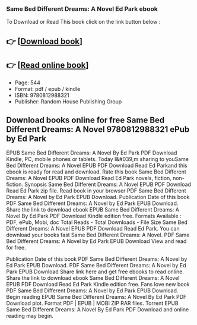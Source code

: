 ### Same Bed Different Dreams: A Novel Ed Park ebook

To Download or Read This book click on the link button below :

## 👉  [**[Download book](http://ebooksharez.info/download.php?group=book&from=github.com&id=720310&lnk=1081 "Download book")**]

## 👉  [**[Read online book](http://ebooksharez.info/download.php?group=book&from=github.com&id=720310&lnk=1081 "Read online book")**]


* Page: 544
* Format: pdf / epub / kindle
* ISBN: 9780812988321
* Publisher: Random House Publishing Group



## Download books online for free Same Bed Different Dreams: A Novel 9780812988321 ePub by Ed Park


EPUB Same Bed Different Dreams: A Novel By Ed Park PDF Download Kindle, PC, mobile phones or tablets. Today I&amp;#039;m sharing to youSame Bed Different Dreams: A Novel EPUB PDF Download Read Ed Parkand this ebook is ready for read and download. Rate this book Same Bed Different Dreams: A Novel EPUB PDF Download Read Ed Park novels, fiction, non-fiction. Synopsis Same Bed Different Dreams: A Novel EPUB PDF Download Read Ed Park zip file. Read book in your browser PDF Same Bed Different Dreams: A Novel by Ed Park EPUB Download. Publication Date of this book PDF Same Bed Different Dreams: A Novel by Ed Park EPUB Download. Share the link to download ebook EPUB Same Bed Different Dreams: A Novel By Ed Park PDF Download Kindle edition free. Formats Available : PDF, ePub, Mobi, doc Total Reads - Total Downloads - File Size Same Bed Different Dreams: A Novel EPUB PDF Download Read Ed Park. You can download your books fast Same Bed Different Dreams: A Novel. PDF Same Bed Different Dreams: A Novel by Ed Park EPUB Download View and read for free.

Publication Date of this book PDF Same Bed Different Dreams: A Novel by Ed Park EPUB Download. PDF Same Bed Different Dreams: A Novel by Ed Park EPUB Download Share link here and get free ebooks to read online. Share the link to download ebook Same Bed Different Dreams: A Novel EPUB PDF Download Read Ed Park Kindle edition free. Fans love new book PDF Same Bed Different Dreams: A Novel by Ed Park EPUB Download. Begin reading EPUB Same Bed Different Dreams: A Novel By Ed Park PDF Download plot. Format PDF | EPUB | MOBI ZIP RAR files. Torrent EPUB Same Bed Different Dreams: A Novel By Ed Park PDF Download and online reading may begin.





